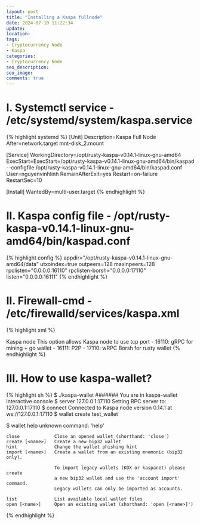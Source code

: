 ```yaml
---
layout: post
title: "Installing a Kaspa fullnode"
date: 2024-07-10 11:22:34
update:
location:
tags:
- Cryptocurrency Node
- Kaspa
categories:
- Cryptocurrency Node
seo_description:
seo_image:
comments: true
---
```


# I. Systemctl service - /etc/systemd/system/kaspa.service

{% highlight systemd %}
[Unit]
Description=Kaspa Full Node
After=network.target mnt-disk_2.mount

[Service]
WorkingDirectory=/opt/rusty-kaspa-v0.14.1-linux-gnu-amd64
ExecStart=ExecStart=/opt/rusty-kaspa-v0.14.1-linux-gnu-amd64/bin/kaspad --configfile /opt/rusty-kaspa-v0.14.1-linux-gnu-amd64/bin/kaspad.conf
User=nguyenvinhlinh
RemainAfterExit=yes
Restart=on-failure
RestartSec=10

[Install]
WantedBy=multi-user.target
{% endhighlight %}


# II. Kaspa config file - /opt/rusty-kaspa-v0.14.1-linux-gnu-amd64/bin/kaspad.conf


{% highlight config %}
appdir="/opt/rusty-kaspa-v0.14.1-linux-gnu-amd64/data"
utxoindex=true
outpeers=128
maxinpeers=128
rpclisten="0.0.0.0:16110"
rpclisten-borsh="0.0.0.0:17110"
listen="0.0.0.0:16111"
{% endhighlight %}




# II. Firewall-cmd - /etc/firewalld/services/kaspa.xml

{% highlight xml %}
<?xml version="1.0" encoding="utf-8"?>
<service>
  <short>Kaspa node</short>
  <description>
    This option allows Kaspa node to use tcp port
    - 16110: gRPC for mining + go wallet
    - 16111: P2P
    - 17110: wRPC Borsh for rusty wallet
  </description>
  <port protocol="tcp" port="16110"/>
  <port protocol="tcp" port="16111"/>
  <port protocol="tcp" port="17110"/>
</service>
{% endhighlight %}

# III. How to use kaspa-wallet?
{% highlight sh %}
$ ./kaspa-wallet
####### You are in kaspa-wallet interactive console
$ server 127.0.0.1:17110
Setting RPC server to: 127.0.0.1:17110
$ connect
Connected to Kaspa node version 0.14.1 at ws://127.0.0.1:17110
$ wallet create test_wallet

$ wallet help
unknown command: 'help'

    close             Close an opened wallet (shorthand: 'close')
    create [<name>]   Create a new bip32 wallet
    hint              Change the wallet phishing hint
    import [<name>]   Create a wallet from an existing mnemonic (bip32 only).

                      To import legacy wallets (KDX or kaspanet) please create
                      a new bip32 wallet and use the 'account import' command.
                      Legacy wallets can only be imported as accounts.

    list              List available local wallet files
    open [<name>]     Open an existing wallet (shorthand: 'open [<name>]')

{% endhighlight %}
